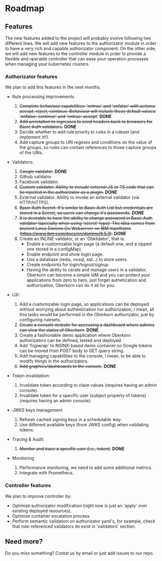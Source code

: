 # Roadmap

## Features
The new features added to the project will probably evolve following two different lines. We will add new features to the authorizator module in order to have a very rich and capable authorizator component. On the other side, we will add new features to the controller module in order to provide a flexible and operable controller that can ease your operation processes when managing your kubernetes clusters. 

### Authorizator features
We plan to add this features in the next months.

  - Rule processing improvements
      1. ~~Complete behaviour capabilities: 'ontrue' and 'onfalse' with actions: accept, reject, continue. Behaviour will include these default values: 'onfalse: continue' and 'ontrue: accept'~~ **DONE**
      1. ~~Add annotation to ingresses to send headers back to browsers for Basic Auth validators.~~ **DONE**
      2. Decide whether to add rule priority to rules in a ruleset (and implement it!!).
      3. Add capture groups to URI regexes and conditions on the value of the groups, so rules can contain references to those capture groups of the URIs.

  - Validators:
      1. ~~Google validator.~~ **DONE**
      2. Github validator.
      3. Facebook validator.
      4. ~~Custom validator. Ability to include external JS or TS code that can be injected in the authorizator as a plugin.~~ **DONE**
      5. External validator. Ability to invoke an external validator (via HTTP/HTTPS).
      6. ~~Basic Auth Secret. It's similar to Basic Auth List but credentials are stored in a Secret, so users can change it's passwords.~~ **DONE**
      7. ~~It is desirable to have the ability to change password in Basic Auth validator (specially when using 'secret' type). The idea comes from ancient Lotus Domino Go Webserver on IBM mainframe (https://www.ibm.com/docs/en/domino/8.5.3).~~ **DONE**
      8. Create an INLINE validator, or an 'Obklidator', that is:
         - Enable a customizable login page (a default one, and a zipped one stored in a configMap).
         - Enable endpoint and show login page.
         - Use a database (redis, nosql, sql...) to store users.
         - Create endpoints for login/logout/signup.
         - Having the ability to cerate and manage users in a validator, Oberkorn can become a simple IdM and you can protect your applications from zero to hero, just forget authetication and authorization, Oberkorn can do it all for you.

  - UX:
      1. Add a customizable login page, so applications can be deployed without worrying about authentication nor authorization, I mean, all this tasks would be performed in the Oberkorn authorizator, just by configuring rulesets.
      2. ~~Create a console website for accessing a dashboard where admins can view the status of Oberkorn.~~ **DONE**
      3. Create a fashionable demo application where Oberkorn authorizators can be defined, tested and deployed.
      4. Add 'fcgiwrap' to NGINX-based demo container so Google tokens can be moved from POST body to GET query string.
      5. Add managing capabilities to the console, I mean, to be able to modify *things* in the authorizators.
      6. ~~Add graphics/dashboards to the console.~~ **DONE**

  - Token invalidation:
      1. Invalidate token according to claim values (requires having an admin console).
      2. Invalidate token for a specific user (subject property of tokens) (requires having an admin console).

  - JWKS keys management
      1. Refresh cached signing keys in a schedulable way.
      2. Use different available keys (from JWKS config) when validating tokens.

  - Tracing & Audit:
      1. ~~Monitor and trace a specific user (i.e., token).~~ **DONE**
      
  - Monitoring
      1. Performance monitoring, we need to add some additional metrics.
      2. Integrate with Prometheus.

### Controller features
We plan to improve controller by:

  - Optimize authorizator modification (right now is just an 'apply' over existing deployed resources).
  - Optimize container escalation process.
  - Perform semantic validation on authorizator yaml's, for example, check that rule-referenced validators do exist in 'validators' section.

## Need more?
Do you miss something? Contat us by email or just add issues to our repo.
